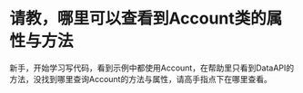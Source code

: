 # 请教，哪里可以查看到Account类的属性与方法

新手，开始学习写代码，看到示例中都使用Account，在帮助里只看到DataAPI的方法，没找到哪里查询Account的方法与属性，请高手指点下在哪里查看。